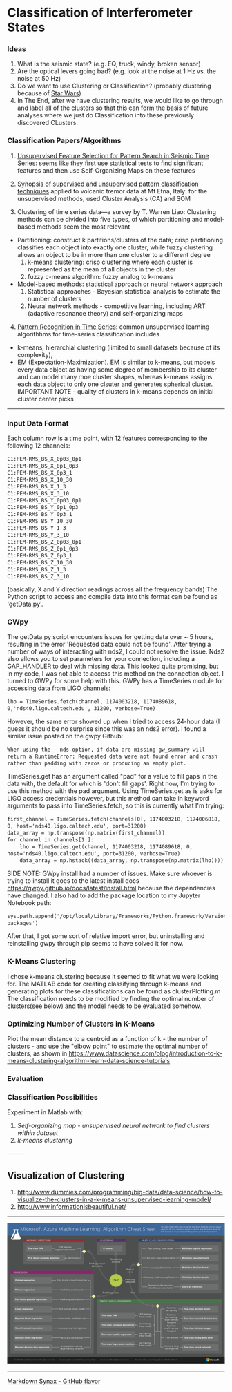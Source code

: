 # Classification of Interferometer States



### Ideas

1. What is the seismic state? (e.g. EQ, truck, windy, broken sensor)
1. Are the optical levers going bad? (e.g. look at the noise at 1 Hz vs. the noise at 50 Hz)
1. Do we want to use Clustering or Classification? (probably clustering because of [Star Wars](http://stackoverflow.com/questions/5064928/difference-between-classification-and-clustering-in-data-mining))
1. In The End, after we have clustering results, we would like to go through and label all of the clusters so that this can form the basis of future analyses where we just do Classification into these previously discovered CLusters.



### Classification Papers/Algorithms
1. [Unsupervised Feature Selection for Pattern Search in Seismic Time Series](http://www.jmlr.org/proceedings/papers/v4/koehler08a/koehler08a.pdf): seems like they first use statistical tests to find significant features and then use Self-Organizing Maps on these features

2. [Synopsis of supervised and unsupervised pattern classification techniques](http://adsabs.harvard.edu/full/2009GeoJI.178.1132L) applied to volcanic tremor data at Mt Etna, Italy: for the unsupervised methods, used Cluster Analysis (CA) and SOM

3. Clustering of time series data—a survey by T. Warren Liao: Clustering methods can be divided into five types, of which partitioning and model-based methods seem the most relevant
  <ul>
  <li>Partitioning: construct k partitions/clusters of the data; crisp partitioning classifies each object into exactly one     
  cluster, while fuzzy clustering allows an object to be in more than one cluster to a different degree
  <ol>
    <li> k-means clustering: crisp clustering where each cluster is represented as the mean of all objects in the cluster</li>
    <li>fuzzy c-means algorithm: fuzzy analog to k-means</li>
  </ol>
  </li>
  <li>Model-based methods: statistical approach or neural network approach
  <ol>
  <li>Statistical approaches - Bayesian statistical analysis to estimate the number of clusters</li>
  <li>Neural network methods - competitive learning, including ART (adaptive resonance theory) and self-organizing maps</li>
  </ol>
  </li>
  </ul>
</p>

4. [Pattern Recognition in Time Series](https://pdfs.semanticscholar.org/2f5a/4b8b158117928e9eee7ac6ce7da291ec9bd2.pdf): common unsupervised learning algorithhms for time-series classification includes 
  * k-means, hierarchial clustering (limited to small datasets because of its complexity), 
  * EM (Expectation-Maximization). EM is similar to k-means, but models every data object as having some degree of membership to its cluster and can model many moe cluster shapes, whereas k-means assigns each data object to only one clsuter and generates spherical cluster. IMPORTANT NOTE - quality of clusters in k-means depends on initial cluster center picks

----
### Input Data Format

Each column row is a time point, with 12 features corresponding to the following 12 channels:
```
C1:PEM-RMS_BS_X_0p03_0p1
C1:PEM-RMS_BS_X_0p1_0p3
C1:PEM-RMS_BS_X_0p3_1
C1:PEM-RMS_BS_X_10_30
C1:PEM-RMS_BS_X_1_3
C1:PEM-RMS_BS_X_3_10
C1:PEM-RMS_BS_Y_0p03_0p1
C1:PEM-RMS_BS_Y_0p1_0p3
C1:PEM-RMS_BS_Y_0p3_1
C1:PEM-RMS_BS_Y_10_30
C1:PEM-RMS_BS_Y_1_3
C1:PEM-RMS_BS_Y_3_10
C1:PEM-RMS_BS_Z_0p03_0p1
C1:PEM-RMS_BS_Z_0p1_0p3
C1:PEM-RMS_BS_Z_0p3_1
C1:PEM-RMS_BS_Z_10_30
C1:PEM-RMS_BS_Z_1_3
C1:PEM-RMS_BS_Z_3_10
```
(basically, X and Y direction readings across all the frequency bands)
The Python script to access and compile data into this format can be found as 'getData.py'. 

### GWpy
The getData.py script encounters issues for getting data over ~ 5 hours, resulting in the error 'Requested data could not be found'. After trying a number of ways of interacting with nds2, I could not resolve the issue. Nds2 also allows you to set parameters for your connection, including a GAP_HANDLER to deal with missing data. This looked quite promising, but in my code, I was not able to access this method on the connection object. 
I turned to GWPy for some help with this. GWPy has a TimeSeries module for accessing data from LIGO channels:
 
```
lho = TimeSeries.fetch(channel, 1174003218, 1174089618, 0,'nds40.ligo.caltech.edu', 31200, verbose=True)

```
However, the same error showed up when I tried to access 24-hour data (I guess it should be no surprise since this was an nds2 error). I found a similar issue posted on the gwpy Github:
```
When using the --nds option, if data are missing gw_summary will return a RuntimeError: Requested data were not found error and crash rather than padding with zeros or producing an empty plot.
```
TimeSeries.get has an argument called "pad" for a value to fill gaps in the data with, the default for which is 'don't fill gaps'. Right now, I'm trying to use this method with the pad argument. Using TimeSeries.get as is asks for LIGO access credentials however, but this method can take in keyword arguments to pass into TimeSeries.fetch, so this is currently what I'm trying:

```
first_channel = TimeSeries.fetch(channels[0], 1174003218, 1174006818, 0, host='nds40.ligo.caltech.edu', port=31200)
data_array = np.transpose(np.matrix(first_channel))
for channel in channels[1:]:
    lho = TimeSeries.get(channel, 1174003218, 1174089618, 0, host='nds40.ligo.caltech.edu', port=31200, verbose=True)
    data_array = np.hstack((data_array, np.transpose(np.matrix(lho))))
```

SIDE NOTE: GWpy install had a number of issues. Make sure whoever is trying to install it goes to the latest install docs https://gwpy.github.io/docs/latest/install.html because the dependencies have changed. I also had to add the package location to my Jupyter Notebook path: 
```
sys.path.append('/opt/local/Library/Frameworks/Python.framework/Versions/2.7/lib/python2.7/site-packages')

```
After that, I got some sort of relative import error, but uninstalling and reinstalling gwpy through pip seems to have solved it for now. 

### K-Means Clustering
I chose k-means clustering because it seemed to fit what we were looking for. The MATLAB code for creating classifying through k-means and generating plots for these classifications can be found as clusterPlotting.m
The classification needs to be modified by finding the optimal number of clusters(see below) and the model needs to be evaluated somehow. 


### Optimizing Number of Clusters in K-Means
Plot the mean distance to a centroid as a function of k - the number of clusters - and use the "elbow point" to estimate the optimal number of clusters, as shown in https://www.datascience.com/blog/introduction-to-k-means-clustering-algorithm-learn-data-science-tutorials

### Evaluation


### Classification Possibilities
<p> Experiment in Matlab with: </p>
<ol>
<li><em>Self-organizing map - unsupervised neural network to find clusters within dataset</em></li>
<li><em>k-means clustering</em></li>
</ol>
------

## Visualization of Clustering

1. http://www.dummies.com/programming/big-data/data-science/how-to-visualize-the-clusters-in-a-k-means-unsupervised-learning-model/
1. http://www.informationisbeautiful.net/
------

![ML Cheat Sheet](microsoft-machine-learning-algorithm-cheat-sheet-v6.png?raw=true "Title")

------
[Markdown Synax - GitHub flavor](https://help.github.com/articles/basic-writing-and-formatting-syntax/)
